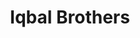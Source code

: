 ---
title: "Iqbal Brothers"
url: /karachi/iqbal-brothers-shop-g-5-w3x3-674-shahrah-sher-shah-suri-service-rd-s-block-m-north-nazimabad-town/
shop: office supplies
---